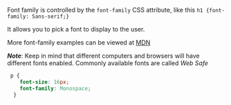 Font family is controlled by the `font-family` CSS attribute, like this `h1 {font-family: Sans-serif;}`

It allows you to pick a font to display to the user.

More font-family examples can be viewed at [MDN](https://developer.mozilla.org/en-US/docs/Web/CSS/font-family)

***Note***: Keep in mind that different computers and browsers will have different fonts enabled.
Commonly available fonts are called *Web Safe*

```css
 p {
    font-size: 16px;
    font-family: Monospace;
  }
```
